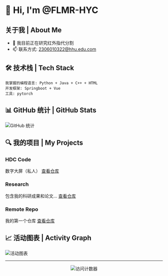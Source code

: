 # 👋 Hi, I'm @FLMR-HYC

## 关于我 | About Me

<!-- 在这里介绍您自己，您的背景，兴趣等 -->
- 🔭 我目前正在研究红外指代分割
- 📫 联系方式: 2306010322@hhu.edu.com

## 🛠️ 技术栈 | Tech Stack

<!-- 列出您熟悉的编程语言，框架和工具 -->
```
我掌握的编程语言: Python + Java + C++ + HTML
开发框架: Springboot + Vue
工具: pytorch
```

## 📊 GitHub 统计 | GitHub Stats

![GitHub 统计](https://github-readme-stats.vercel.app/api?username=FLMR-HYC&show_icons=true&theme=radical)

## 🔍 我的项目 | My Projects

### HDC Code
数字大屏（私人）
[查看仓库](https://github.com/FLMR-HYC/hdc_code)

### Research
包含我的科研成果和论文...
[查看仓库](https://github.com/FLMR-HYC/research)

### Remote Repo
我的第一个仓库
[查看仓库](https://github.com/FLMR-HYC/remote-repo)

## 📈 活动图表 | Activity Graph

![活动图表](https://activity-graph.herokuapp.com/graph?username=FLMR-HYC&theme=github)

<!-- 您还可以添加其他部分，如: -->
<!-- ## 📝 最新博客文章 | Latest Blog Posts -->
<!-- ## 🏆 GitHub 成就 | GitHub Trophies -->
<!-- ## 🤝 寻求合作 | Looking to Collaborate -->

---

<p align="center">
  <img src="https://komarev.com/ghpvc/?username=FLMR-HYC" alt="访问计数器" />
</p>
